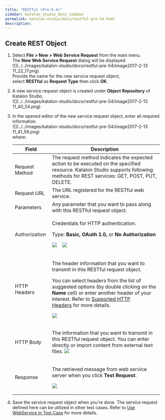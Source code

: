 ```yaml
---
title: "RESTful (Pre-5.4)" 
sidebar: katalon_studio_docs_sidebar
permalink: katalon-studio/docs/restful-pre-54.html 
description: 
---
```

Create REST Object
------------------

1.  Select **File > New > Web Service Request** from the main menu. The **New Web Service Request** dialog will be displayed.  
    ![](../../images/katalon-studio/docs/restful-pre-54/image2017-2-13 11_22_17.png)  
    Provide the name for the new service request object, select **RESTful** as **Request Type** then click **OK**.  
      
    
2.  A new service request object is created under **Object Repository** of Katalon Studio.  
    ![](../../images/katalon-studio/docs/restful-pre-54/image2017-2-13 11_40_54.png)  
      
    
3.  In the opened editor of the new service request object, enter all required information.  
    ![](../../images/katalon-studio/docs/restful-pre-54/image2017-2-13 11_41_59.png)  
    where:
    
    <table><thead><tr><th>Field</th><th>Description</th></tr></thead><tbody><tr><td>Request Method</td><td><span>The request method indicates the expected action to be executed on the specified resource. Katalon Studio supports following methods for REST services: GET, POST, PUT, DELETE.</span></td></tr><tr><td>Request URL</td><td>The URL registered for the RESTful web service.</td></tr><tr><td>Parameters</td><td>Any parameter that you want to pass along with this RESTful request object.</td></tr><tr><td><div class="content-wrapper"><p>Authorization</p></div></td><td><div class="content-wrapper"><p><span>Credentials for HTTP authentication.<br></span></p><p><span>Type: <strong>Basic, OAuth 1.0, </strong>or <strong></strong><strong>No Authorization</strong><br></span></p><p><span class="confluence-embedded-file-wrapper"><img class="confluence-embedded-image" src="../../images/katalon-studio/docs/restful-pre-54/image2017-2-13 13_31_8.png" data-image-src="/download/attachments/5116880/image2017-2-13%2013%3A31%3A8.png?version=1&amp;modificationDate=1503888019000&amp;api=v2" data-unresolved-comment-count="0" data-linked-resource-id="5116888" data-linked-resource-version="1" data-linked-resource-type="attachment" data-linked-resource-default-alias="image2017-2-13 13:31:8.png" data-base-url="https://docs.katalon.com" data-linked-resource-content-type="image/png" data-linked-resource-container-id="5116880" data-linked-resource-container-version="1"></span>&nbsp;&nbsp;&nbsp; <span class="confluence-embedded-file-wrapper"><img class="confluence-embedded-image" src="../../images/katalon-studio/docs/restful-pre-54/image2017-8-28 9_49_5.png" data-image-src="/download/attachments/5116880/image2017-8-28%209%3A49%3A5.png?version=1&amp;modificationDate=1503888546000&amp;api=v2" data-unresolved-comment-count="0" data-linked-resource-id="5116917" data-linked-resource-version="1" data-linked-resource-type="attachment" data-linked-resource-default-alias="image2017-8-28 9:49:5.png" data-base-url="https://docs.katalon.com" data-linked-resource-content-type="image/png" data-linked-resource-container-id="5116880" data-linked-resource-container-version="1"></span></p></div></td></tr><tr><td>HTTP Headers</td><td><div class="content-wrapper"><p>The header information that you want to transmit in this RESTful request object.</p><p>You can select headers from the list of suggested options (by double clicking on the <strong>Name</strong> cell) or enter another header of your interest. Refer to&nbsp;<a href="#RESTful(Pre-5.4)-SupportedHTTPHeaders">Supported HTTP Headers</a>&nbsp;for more details.</p><p><span class="confluence-embedded-file-wrapper"><img class="confluence-embedded-image" src="../../images/katalon-studio/docs/restful-pre-54/image2017-2-13 13_33_57.png" data-image-src="/download/attachments/5116880/image2017-2-13%2013%3A33%3A57.png?version=1&amp;modificationDate=1503888019000&amp;api=v2" data-unresolved-comment-count="0" data-linked-resource-id="5116889" data-linked-resource-version="1" data-linked-resource-type="attachment" data-linked-resource-default-alias="image2017-2-13 13:33:57.png" data-base-url="https://docs.katalon.com" data-linked-resource-content-type="image/png" data-linked-resource-container-id="5116880" data-linked-resource-container-version="1"></span></p></div></td></tr><tr><td>HTTP Body</td><td><div class="content-wrapper"><p>The information that you want to transmit in this RESTful request object. You can enter directly or import content from external text files. <span class="confluence-embedded-file-wrapper"><img class="confluence-embedded-image" src="../../images/katalon-studio/docs/restful-pre-54/image2017-2-13 13_38_29.png" data-image-src="/download/attachments/5116880/image2017-2-13%2013%3A38%3A29.png?version=1&amp;modificationDate=1503888019000&amp;api=v2" data-unresolved-comment-count="0" data-linked-resource-id="5116890" data-linked-resource-version="1" data-linked-resource-type="attachment" data-linked-resource-default-alias="image2017-2-13 13:38:29.png" data-base-url="https://docs.katalon.com" data-linked-resource-content-type="image/png" data-linked-resource-container-id="5116880" data-linked-resource-container-version="1"></span></p></div></td></tr><tr><td>Response</td><td><div class="content-wrapper"><p>The retrieved message from web service server when you click <strong>Test Request</strong>.</p><p><span class="confluence-embedded-file-wrapper"><img class="confluence-embedded-image" src="../../images/katalon-studio/docs/restful-pre-54/image2017-2-13 13_58_30.png" data-image-src="/download/attachments/5116880/image2017-2-13%2013%3A58%3A30.png?version=1&amp;modificationDate=1503888019000&amp;api=v2" data-unresolved-comment-count="0" data-linked-resource-id="5116891" data-linked-resource-version="1" data-linked-resource-type="attachment" data-linked-resource-default-alias="image2017-2-13 13:58:30.png" data-base-url="https://docs.katalon.com" data-linked-resource-content-type="image/png" data-linked-resource-container-id="5116880" data-linked-resource-container-version="1"></span></p></div></td></tr></tbody></table>
    
4.  Save the service request object when you're done. The service request defined here can be utilized in other test cases. Refer to [Use WebService in Test Case](#RESTful(Pre-5.4)-UseWebServiceinTestCase) for more details.